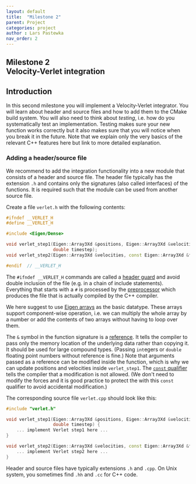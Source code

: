 ```yaml
---
layout: default
title:  "Milestone 2"
parent: Project
categories: project
author : Lars Pastewka
nav_order: 2
---
```


## Milestone 2 <br/> Velocity-Verlet integration

## Introduction

In this second milestone you will implement a Velocity-Verlet integrator. You will learn about header and source
files and how to add them to the CMake build system. You will also need to think about *testing*, i.e. how do
you systematically test an implementation. Testing makes sure your new function works correctly but it also makes
sure that you will notice when you break it in the future. Note that we explain only the very basics of the
relevant C++ features here but link to more detailed explanation.

### Adding a header/source file

We recommend to add the integration functionality into a new module that consists of a header and source file.
The header file typically has the extension `.h` and contains only the signatures (also called interfaces) of
the functions. It is required such that the module can be used from another source file.

Create a file `verlet.h` with the following contents:
```c++
#ifndef __VERLET_H
#define __VERLET_H

#include <Eigen/Dense>

void verlet_step1(Eigen::Array3Xd &positions, Eigen::Array3Xd &velocities, const Eigen::Array3Xd &forces,
                  double timestep);
void verlet_step2(Eigen::Array3Xd &velocities, const Eigen::Array3Xd &forces, double timestep);

#endif  // __VERLET_H
```
The `#ifndef __VERLET_H` commands are called a [header guard](https://en.wikipedia.org/wiki/Include_guard) and
avoid double inclusion of the file (e.g. in a chain of include statements). Everything that starts with a `#`
is processed by the [preprocessor](https://en.wikipedia.org/wiki/C_preprocessor) which produces the file that
is actually compiled by the C++ compiler.

We here suggest to use [Eigen arrays](https://eigen.tuxfamily.org/dox/group__TutorialArrayClass.html) as the basic
datatype. These arrays support component-wise operation, i.e. we can multiply the whole array by a number or add
the contents of two arrays without having to loop over them.

The `&` symbol in the function signature is a [reference](https://en.wikipedia.org/wiki/Reference_(C%2B%2B)). It tells the
compiler to pass only the memory location of the underlying data rather than copying it. It should be used for large
compound types. (Passing `int`egers or `double` floating point numbers without reference is fine.) Note that arguments
passed as a reference can be modified inside the function, which is why we can update positions and velocities inside
`verlet_step1`. The [`const` qualifier](https://en.cppreference.com/w/c/language/const) tells the compiler that a modification
is not allowed. (We don't need to modify the forces and it is good practice to protect the with this `const` qualifier
to avoid accidental modification.)

The corresponding source file `verlet.cpp` should look like this:
```c++
#include "verlet.h"

void verlet_step1(Eigen::Array3Xd &positions, Eigen::Array3Xd &velocities, const Eigen::Array3Xd &forces,
                  double timestep) {
    ... implement Verlet step1 here ...
}

void verlet_step2(Eigen::Array3Xd &velocities, const Eigen::Array3Xd &forces, double timestep) {
    ... implement Verlet step2 here ...
}
```
Header and source files have typically extensions `.h` and `.cpp`. On Unix system, you sometimes find `.hh` and `.cc`
for C++ code.


